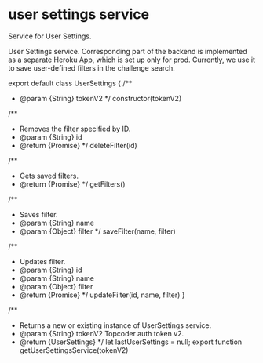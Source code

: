 # user settings service
Service for User Settings.

 User Settings service. Corresponding part of the backend is implemented as a
 separate Heroku App, which is set up only for prod. Currently, we use it to
 save user-defined filters in the challenge search.


export default class UserSettings {
  /**
   * @param {String} tokenV2
   */
  constructor(tokenV2)

  /**
   * Removes the filter specified by ID.
   * @param {String} id
   * @return {Promise}
   */
  deleteFilter(id)

  /**
   * Gets saved filters.
   * @return {Promise}
   */
  getFilters()

  /**
   * Saves filter.
   * @param {String} name
   * @param {Object} filter
   */
  saveFilter(name, filter)

  /**
   * Updates filter.
   * @param {String} id
   * @param {String} name
   * @param {Object} filter
   * @return {Promise}
   */
  updateFilter(id, name, filter)
}

/**
 * Returns a new or existing instance of UserSettings service.
 * @param {String} tokenV2 Topcoder auth token v2.
 * @return {UserSettings}
 */
let lastUserSettings = null;
export function getUserSettingsService(tokenV2)